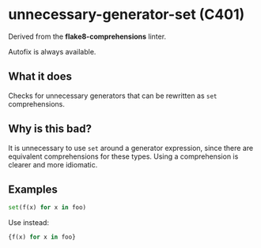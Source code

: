 # unnecessary-generator-set (C401)

Derived from the **flake8-comprehensions** linter.

Autofix is always available.

## What it does
Checks for unnecessary generators that can be rewritten as `set`
comprehensions.

## Why is this bad?
It is unnecessary to use `set` around a generator expression, since
there are equivalent comprehensions for these types. Using a
comprehension is clearer and more idiomatic.

## Examples
```python
set(f(x) for x in foo)
```

Use instead:
```python
{f(x) for x in foo}
```